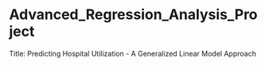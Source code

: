 # Advanced_Regression_Analysis_Project
Title: Predicting Hospital Utilization - A Generalized Linear Model Approach
